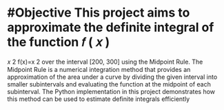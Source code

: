 #Objective
This project aims to approximate the definite integral of the function 
𝑓
(
𝑥
)
=
𝑥
2
f(x)=x 
2
  over the interval [200, 300] using the Midpoint Rule. The Midpoint Rule is a numerical integration method that provides an approximation of the area under a curve by dividing the given interval into smaller subintervals and evaluating the function at the midpoint of each subinterval. The Python implementation in this project demonstrates how this method can be used to estimate definite integrals efficiently
